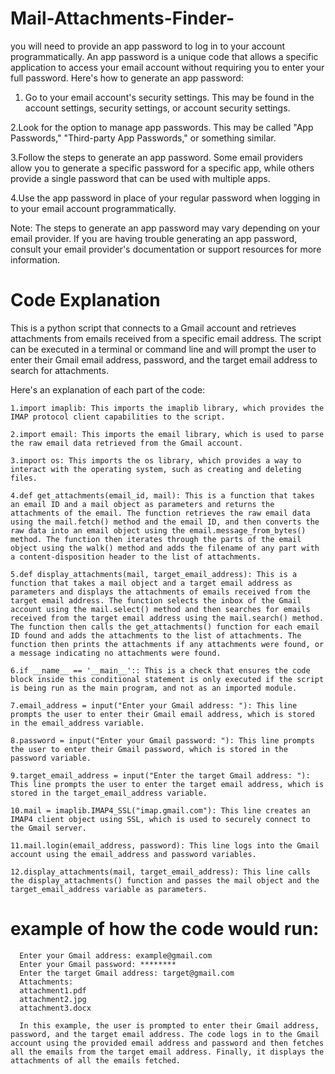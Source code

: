 # Mail-Attachments-Finder-
you will need to provide an app password to log in to your account programmatically. 
 An app password is a unique code that allows a specific application to access your email account without requiring you to enter your full password. Here's how to generate an app password:

  1. Go to your email account's security settings. This may be found in the account settings, security settings, or account security settings.

   2.Look for the option to manage app passwords. This may be called "App Passwords," "Third-party App Passwords," or something similar.

   3.Follow the steps to generate an app password. Some email providers allow you to generate a specific password for a specific app, while others provide a single password that can be used with multiple apps.

   4.Use the app password in place of your regular password when logging in to your email account programmatically.

Note: The steps to generate an app password may vary depending on your email provider. If you are having trouble generating an app password, consult your email provider's documentation or support resources for more information.

# Code Explanation
  
  This is a python script that connects to a Gmail account and retrieves attachments from emails received from a specific email address. The script can be executed in a terminal or command line and will prompt the user to enter their Gmail email address, password, and the target email address to search for attachments.

Here's an explanation of each part of the code:

    1.import imaplib: This imports the imaplib library, which provides the IMAP protocol client capabilities to the script.

    2.import email: This imports the email library, which is used to parse the raw email data retrieved from the Gmail account.

    3.import os: This imports the os library, which provides a way to interact with the operating system, such as creating and deleting files.

    4.def get_attachments(email_id, mail): This is a function that takes an email ID and a mail object as parameters and returns the attachments of the email. The function retrieves the raw email data using the mail.fetch() method and the email ID, and then converts the raw data into an email object using the email.message_from_bytes() method. The function then iterates through the parts of the email object using the walk() method and adds the filename of any part with a content-disposition header to the list of attachments.

    5.def display_attachments(mail, target_email_address): This is a function that takes a mail object and a target email address as parameters and displays the attachments of emails received from the target email address. The function selects the inbox of the Gmail account using the mail.select() method and then searches for emails received from the target email address using the mail.search() method. The function then calls the get_attachments() function for each email ID found and adds the attachments to the list of attachments. The function then prints the attachments if any attachments were found, or a message indicating no attachments were found.

    6.if __name__ == '__main__':: This is a check that ensures the code block inside this conditional statement is only executed if the script is being run as the main program, and not as an imported module.

    7.email_address = input("Enter your Gmail address: "): This line prompts the user to enter their Gmail email address, which is stored in the email_address variable.

    8.password = input("Enter your Gmail password: "): This line prompts the user to enter their Gmail password, which is stored in the password variable.

    9.target_email_address = input("Enter the target Gmail address: "): This line prompts the user to enter the target email address, which is stored in the target_email_address variable.

    10.mail = imaplib.IMAP4_SSL("imap.gmail.com"): This line creates an IMAP4 client object using SSL, which is used to securely connect to the Gmail server.

    11.mail.login(email_address, password): This line logs into the Gmail account using the email_address and password variables.

    12.display_attachments(mail, target_email_address): This line calls the display_attachments() function and passes the mail object and the target_email_address variable as parameters.
    
# example of how the code would run:
    
      Enter your Gmail address: example@gmail.com
      Enter your Gmail password: ********
      Enter the target Gmail address: target@gmail.com
      Attachments:
      attachment1.pdf
      attachment2.jpg
      attachment3.docx

      In this example, the user is prompted to enter their Gmail address, password, and the target email address. The code logs in to the Gmail account using the provided email address and password and then fetches all the emails from the target email address. Finally, it displays the attachments of all the emails fetched.
    
    
    
    
    
    
    
    
